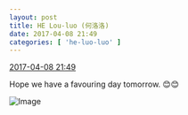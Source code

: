 ```yaml
---
layout: post
title: HE Lou-luo (何洛洛)
date: 2017-04-08 21:49
categories: [ 'he-luo-luo' ]
---
```


<div class="weibo-info">
  <a href="http://weibo.com/6117570574/EDBdpumGJ">2017-04-08 21:49</a>
</div>

Hope we have a favouring day tomorrow. :blush::blush:

<!-- more -->

![Image](http://wx2.sinaimg.cn/mw690/006G0Hz8gy1feflz7lzwij30qo0zk0xt.jpg)
